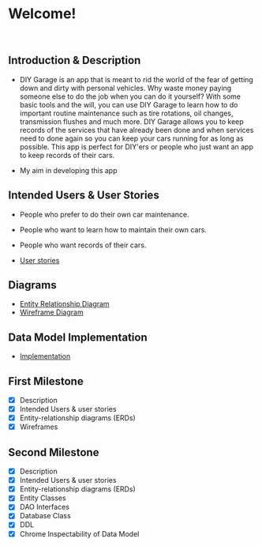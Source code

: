# Welcome!

<br/>

## Introduction &amp; Description

* DIY Garage is an app that is meant to rid the world of the fear of getting down and dirty with 
personal vehicles. Why waste money paying someone else to do the job when you can do it yourself?
With some basic tools and the will, you can use DIY Garage to learn how to do important routine
maintenance such as tire rotations, oil changes, transmission flushes and much more. DIY Garage
allows you to keep records of the services that have already been done and when services need to
done again so you can keep your cars running for as long as possible. This app is perfect for
DIY'ers or people who just want an app to keep records of their cars.   

* My aim in developing this app 

## Intended Users &amp; User Stories

* People who prefer to do their own car maintenance. 
* People who want to learn how to maintain their own cars.
* People who want records of their cars.

* [User stories](docs/user-stories.md)

## Diagrams

* [Entity Relationship Diagram](docs/erd.md)
* [Wireframe Diagram](docs/wireframe.md)

## Data Model Implementation 

* [Implementation](docs/datamodelimpl.md)

## First Milestone

* [x] Description
* [x] Intended Users &amp; user stories
* [x] Entity-relationship diagrams (ERDs)
* [x] Wireframes

## Second Milestone

* [x] Description
* [x] Intended Users &amp; user stories
* [x] Entity-relationship diagrams (ERDs)
* [x] Entity Classes
* [x] DAO Interfaces
* [x] Database Class
* [x] DDL
* [x] Chrome Inspectability of Data Model
